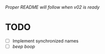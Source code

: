 *Proper README will follow when v02 is ready*

# TODO
- [ ] Implement synchronized names
- [ ] *beep boop*